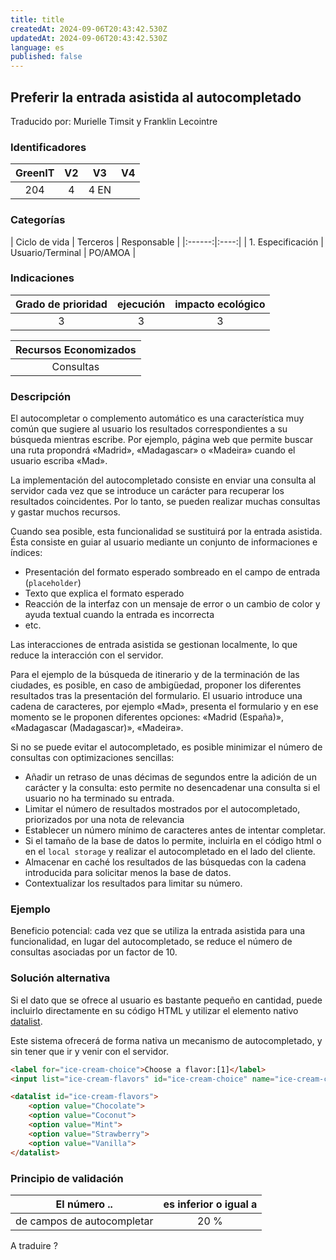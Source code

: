 ```yaml
---
title: title
createdAt: 2024-09-06T20:43:42.530Z
updatedAt: 2024-09-06T20:43:42.530Z
language: es
published: false
---
```

## Preferir la entrada asistida al autocompletado
Traducido por: Murielle Timsit y Franklin Lecointre

### Identificadores

| GreenIT | V2  | V3 | V4  |
|:-------:|:----:|:----:|:----:|
| 204   | 4  | 4  EN|

### Categorías

| Ciclo de vida | Terceros | Responsable |
|:------:|:----:|
| 1. Especificación | Usuario/Terminal | PO/AMOA |

### Indicaciones

| Grado de prioridad  | ejecución  | impacto ecológico   |
|:-------------------:|:-------------------------:|:---------------------:|
| 3 | 3 | 3 |

|Recursos Economizados   |
|:----------------------------------------------------------:|
| Consultas   |

### Descripción

El autocompletar o complemento automático es una característica muy común que sugiere al usuario los resultados correspondientes a su búsqueda mientras escribe. Por ejemplo, página web que permite buscar una ruta propondrá «Madrid», «Madagascar» o «Madeira» cuando el usuario escriba «Mad».

La implementación del autocompletado consiste en enviar una consulta al servidor cada vez que se introduce un carácter para recuperar los resultados coincidentes. Por lo tanto, se pueden realizar muchas consultas y gastar muchos recursos.

Cuando sea posible, esta funcionalidad se sustituirá por la entrada asistida.
Ésta consiste en guiar al usuario mediante un conjunto de informaciones e índices:
 - Presentación del formato esperado sombreado en el campo de entrada (`placeholder`)
 - Texto que explica el formato esperado
 - Reacción de la interfaz con un mensaje de error o un cambio de color y ayuda textual cuando la entrada es incorrecta
 - etc.

Las interacciones de entrada asistida se gestionan localmente, lo que reduce la interacción con el servidor.

Para el ejemplo de la búsqueda de itinerario y de la terminación de las ciudades, es posible, en caso de ambigüedad, proponer los diferentes resultados tras la presentación del formulario. El usuario introduce una cadena de caracteres, por ejemplo «Mad», presenta el formulario y en ese momento se le proponen diferentes opciones: «Madrid (España)», «Madagascar (Madagascar)», «Madeira».

Si no se puede evitar el autocompletado, es posible minimizar el número de consultas con optimizaciones sencillas:
 - Añadir un retraso de unas décimas de segundos entre la adición de un carácter y la consulta: esto permite no desencadenar una consulta si el usuario no ha terminado su entrada.
 - Limitar el número de resultados mostrados por el autocompletado, priorizados por una nota de relevancia
 - Establecer un número mínimo de caracteres antes de intentar completar.
 - Si el tamaño de la base de datos lo permite, incluirla en el código html o en el `local storage` y realizar el autocompletado en el lado del cliente.
 - Almacenar en caché los resultados de las búsquedas con la cadena introducida para solicitar menos la base de datos.
 - Contextualizar los resultados para limitar su número.

### Ejemplo

Beneficio potencial: cada vez que se utiliza la entrada asistida para una funcionalidad, en lugar del autocompletado, se reduce el número de consultas asociadas por un factor de 10.

### Solución alternativa

Si el dato que se ofrece al usuario es bastante pequeño en cantidad, puede incluirlo directamente en su código HTML y utilizar el elemento nativo [datalist](https://developer.mozilla.org/fr/docs/Web/HTML/Element/datalist).

Este sistema ofrecerá de forma nativa un mecanismo de autocompletado, y sin tener que ir y venir con el servidor.

```html
<label for="ice-cream-choice">Choose a flavor:[1]</label>
<input list="ice-cream-flavors" id="ice-cream-choice" name="ice-cream-choice" />

<datalist id="ice-cream-flavors">
	<option value="Chocolate">
	<option value="Coconut">
	<option value="Mint">
	<option value="Strawberry">
	<option value="Vanilla">
</datalist>
```

### Principio de validación

| El número ..   | es inferior o igual a   |  
|-------------------|:-------------------------:|
| de campos de autocompletar  | 20 % |


A traduire ?
